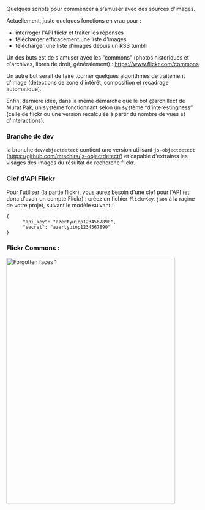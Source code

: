 Quelques scripts pour commencer à s'amuser avec des sources d'images.

Actuellement, juste quelques fonctions en vrac pour :

* interroger l'API flickr et traiter les réponses
* télécharger efficacement une liste d'images
* télécharger une liste d'images depuis un RSS tumblr

Un des buts est de s'amuser avec les "commons" (photos historiques et d'archives, libres de droit, généralement) : https://www.flickr.com/commons

Un autre but serait de faire tourner quelques algorithmes de traitement d'image (détections de zone d'intérêt, composition et recadrage automatique).

Enfin, dernière idée, dans la même démarche que le bot @archillect de Murat Pak, un système fonctionnant selon un système “d'interestingness” (celle de flickr ou une version recalculée à partir du nombre de vues et d'interactions).

### Branche de dev

la branche `dev/objectdetect` contient une version utilisant `js-objectdetect` (https://github.com/mtschirs/js-objectdetect/) et capable d'extraires les visages des images du résultat de recherche flickr.

### Clef d'API Flickr

Pour l'utiliser (la partie flickr), vous aurez besoin d'une clef pour l'API (et donc d'avoir un compte Flickr) : créez un fichier `flickrKey.json` à la raçine de votre projet, suivant le modèle suivant :

```
{
      "api_key": "azertyuiop1234567890",
      "secret": "azertyuiop1234567890"
}
```

### Flickr Commons :

<a href="https://www.flickr.com/photos/ashassin/18122236134" title="Forgotten faces 1 by 0gust1, on Flickr"><img src="https://c1.staticflickr.com/1/344/18122236134_1e8abe49c6_z.jpg" width="441" height="640" alt="Forgotten faces 1"></a>


